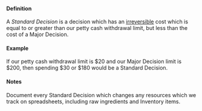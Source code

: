 #### Definition

A *Standard Decision* is a decision which has an [irreversible](https://github.com/gcassel/Modular-Organizing-Terminology/blob/JOBranch/terms/irreversible.md) cost which is equal to or greater than our petty cash withdrawal limit, but less than the cost of a Major Decision.

#### Example

If our petty cash withdrawal limit is $20 and our Major Decision limit is $200, then spending $30 or $180 would be a Standard Decision.

#### Notes

Document every Standard Decision which changes any resources which we track on spreadsheets, including raw ingredients and Inventory items.
